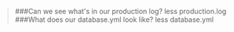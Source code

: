 >###Can we see what's in our production log?
less production.log
>###What does our database.yml look like?
less database.yml
